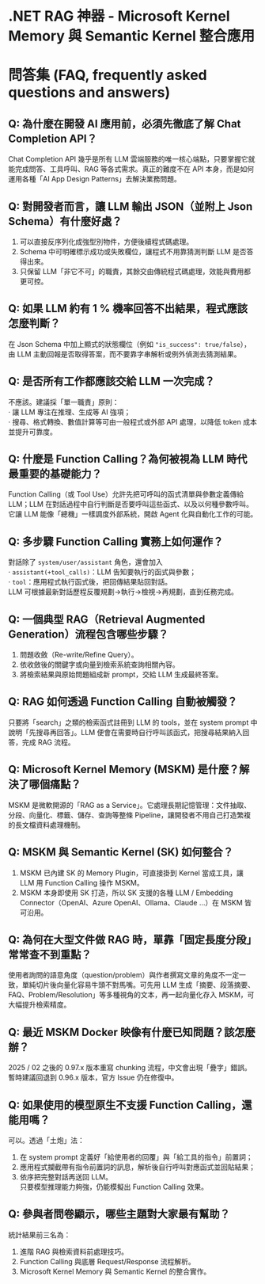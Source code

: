 # .NET RAG 神器 - Microsoft Kernel Memory 與 Semantic Kernel 整合應用

# 問答集 (FAQ, frequently asked questions and answers)

## Q: 為什麼在開發 AI 應用前，必須先徹底了解 Chat Completion API？
Chat Completion API 幾乎是所有 LLM 雲端服務的唯一核心端點，只要掌握它就能完成問答、工具呼叫、RAG 等各式需求。真正的難度不在 API 本身，而是如何運用各種「AI App Design Patterns」去解決業務問題。

## Q: 對開發者而言，讓 LLM 輸出 JSON（並附上 Json Schema）有什麼好處？
1. 可以直接反序列化成強型別物件，方便後續程式碼處理。  
2. Schema 中可明確標示成功或失敗欄位，讓程式不用靠猜測判斷 LLM 是否答得出來。  
3. 只保留 LLM「非它不可」的職責，其餘交由傳統程式碼處理，效能與費用都更可控。

## Q: 如果 LLM 約有 1 % 機率回答不出結果，程式應該怎麼判斷？
在 Json Schema 中加上顯式的狀態欄位（例如 `"is_success": true/false`），由 LLM 主動回報是否取得答案，而不要靠字串解析或例外偵測去猜測結果。

## Q: 是否所有工作都應該交給 LLM 一次完成？
不應該。建議採「單一職責」原則：  
‧ 讓 LLM 專注在推理、生成等 AI 強項；  
‧ 搜尋、格式轉換、數值計算等可由一般程式或外部 API 處理，以降低 token 成本並提升可靠度。

## Q: 什麼是 Function Calling？為何被視為 LLM 時代最重要的基礎能力？
Function Calling（或 Tool Use）允許先把可呼叫的函式清單與參數定義傳給 LLM；LLM 在對話過程中自行判斷是否要呼叫這些函式、以及以何種參數呼叫。它讓 LLM 能像「總機」一樣調度外部系統，開啟 Agent 化與自動化工作的可能。

## Q: 多步驟 Function Calling 實務上如何運作？
對話除了 `system/user/assistant` 角色，還會加入  
‧ `assistant(+tool_calls)`：LLM 告知要執行的函式與參數；  
‧ `tool`：應用程式執行函式後，把回傳結果貼回對話。  
LLM 可根據最新對話歷程反覆規劃→執行→檢視→再規劃，直到任務完成。

## Q: 一個典型 RAG（Retrieval Augmented Generation）流程包含哪些步驟？
1. 問題收斂（Re-write/Refine Query）。  
2. 依收斂後的關鍵字或向量到檢索系統查詢相關內容。  
3. 將檢索結果與原始問題組成新 prompt，交給 LLM 生成最終答案。

## Q: RAG 如何透過 Function Calling 自動被觸發？
只要將「search」之類的檢索函式註冊到 LLM 的 tools，並在 system prompt 中說明「先搜尋再回答」。LLM 便會在需要時自行呼叫該函式，把搜尋結果納入回答，完成 RAG 流程。

## Q: Microsoft Kernel Memory (MSKM) 是什麼？解決了哪個痛點？
MSKM 是微軟開源的「RAG as a Service」。它處理長期記憶管理：文件抽取、分段、向量化、標籤、儲存、查詢等整條 Pipeline，讓開發者不用自己打造繁複的長文檔資料處理機制。

## Q: MSKM 與 Semantic Kernel (SK) 如何整合？
1. MSKM 已內建 SK 的 Memory Plugin，可直接掛到 Kernel 當成工具，讓 LLM 用 Function Calling 操作 MSKM。  
2. MSKM 本身即使用 SK 打造，所以 SK 支援的各種 LLM / Embedding Connector（OpenAI、Azure OpenAI、Ollama、Claude …）在 MSKM 皆可沿用。

## Q: 為何在大型文件做 RAG 時，單靠「固定長度分段」常常查不到重點？
使用者詢問的語意角度（question/problem）與作者撰寫文章的角度不一定一致，單純切片後向量化容易牛頭不對馬嘴。可先用 LLM 生成「摘要、段落摘要、FAQ、Problem/Resolution」等多種視角的文本，再一起向量化存入 MSKM，可大幅提升檢索精度。

## Q: 最近 MSKM Docker 映像有什麼已知問題？該怎麼辦？
2025 / 02 之後的 0.97.x 版本重寫 chunking 流程，中文會出現「疊字」錯誤。暫時建議回退到 0.96.x 版本，官方 Issue 仍在修復中。

## Q: 如果使用的模型原生不支援 Function Calling，還能用嗎？
可以。透過「土炮」法：  
1. 在 system prompt 定義好「給使用者的回覆」與「給工具的指令」前置詞；  
2. 應用程式攔截帶有指令前置詞的訊息，解析後自行呼叫對應函式並回貼結果；  
3. 依序把完整對話再送回 LLM。  
只要模型推理能力夠強，仍能模擬出 Function Calling 效果。

## Q: 參與者問卷顯示，哪些主題對大家最有幫助？
統計結果前三名為：  
1. 進階 RAG 與檢索資料前處理技巧。  
2. Function Calling 與底層 Request/Response 流程解析。  
3. Microsoft Kernel Memory 與 Semantic Kernel 的整合實作。